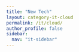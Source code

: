```yaml
---
title: "New Tech"
layout: category-it-cloud
permalink: /it/cloud/
author_profile: false
sidebar:
  nav: "it-sidebar"
---
```

